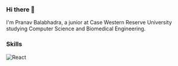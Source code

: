 ### Hi there 👋
I'm Pranav Balabhadra, a junior at Case Western Reserve University studying Computer Science and Biomedical Engineering. 

### Skills
<img alt="React" src="https://img.shields.io/badge/-React-45b8d8?style=flat-square&logo=react&logoColor=white" />
<!--
**pxb408/pxb408** is a ✨ _special_ ✨ repository because its `README.md` (this file) appears on your GitHub profile.

Here are some ideas to get you started:

- 🔭 I’m currently working on ...
- 🌱 I’m currently learning ...
- 👯 I’m looking to collaborate on ...
- 🤔 I’m looking for help with ...
- 💬 Ask me about ...
- 📫 How to reach me: ...
- 😄 Pronouns: ...
- ⚡ Fun fact: ...
-->

## My GitHub Stats

[![GitHub Stats](https://github-readme-stats.vercel.app/api?username=pxb408&show_icons=true&count_private=true)](https://github.com/pxb408)
